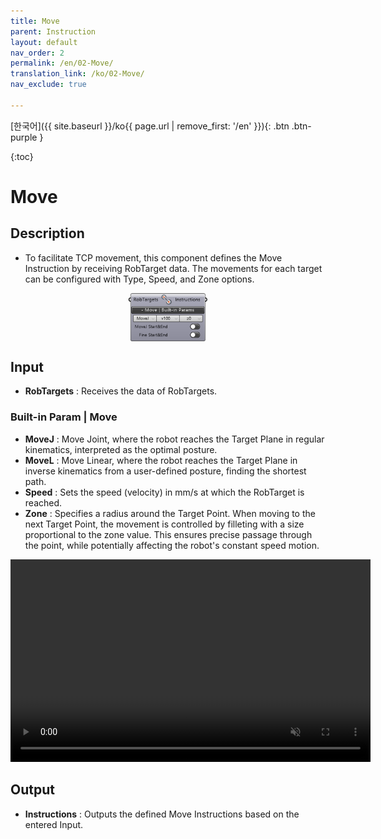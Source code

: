 ```yaml
---
title: Move
parent: Instruction
layout: default
nav_order: 2
permalink: /en/02-Move/
translation_link: /ko/02-Move/
nav_exclude: true

---
```


<!-- [English]({{ site.baseurl }}/en{{ page.url | remove_first: '/ko' }}){: .btn .btn-purple } -->
[한국어]({{ site.baseurl }}/ko{{ page.url | remove_first: '/en' }}){: .btn .btn-purple }

{:toc}
# Move

## Description

* To facilitate TCP movement, this component defines the Move Instruction by receiving RobTarget data. The movements for each target can be configured with Type, Speed, and Zone options.

<p align="center">  <img src="/assets/images/Move_2.png" align="center" width="25%"></p>

## Input

* **RobTargets** : Receives the data of RobTargets.

### Built-in Param | Move

* **MoveJ** : Move Joint, where the robot reaches the Target Plane in regular kinematics, interpreted as the optimal posture.
* **MoveL** : Move Linear, where the robot reaches the Target Plane in inverse kinematics from a user-defined posture, finding the shortest path.
* **Speed** : Sets the speed (velocity) in mm/s at which the RobTarget is reached.
* **Zone** : Specifies a radius around the Target Point. When moving to the next Target Point, the movement is controlled by filleting with a size proportional to the zone value. This ensures precise passage through the point, while potentially affecting the robot's constant speed motion.


<p align="center"> 
<video src="/assets/images/Move_gif_confirm-min_SHL.mp4" width="576px" height="324px" autoplay=1 muted=1 loop=1 align="center"></video>
</p>

## Output

* **Instructions** : Outputs the defined Move Instructions based on the entered Input.
